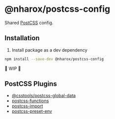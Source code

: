 # @nharox/postcss-config

Shared [PostCSS](https://postcss.org/) config.

## Installation

1. Install package as a dev dependency

```bash
npm install --save-dev @nharox/postcss-config
```

🚧 WIP 🚧

## PostCSS Plugins

- [@csstools/postcss-global-data](https://github.com/csstools/postcss-plugins/tree/main/plugins/postcss-global-data)
- [postcss-functions](https://github.com/andyjansson/postcss-functions)
- [postcss-import](https://github.com/postcss/postcss-import)
- [postcss-preset-env](https://github.com/csstools/postcss-plugins/tree/main/plugin-packs/postcss-preset-env)
